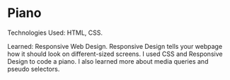 # Piano

Technologies Used: HTML, CSS.

Learned: Responsive Web Design. Responsive Design tells your webpage how it should look on different-sized screens. I used CSS and Responsive Design to code a piano. I also learned more about media queries and pseudo selectors.
